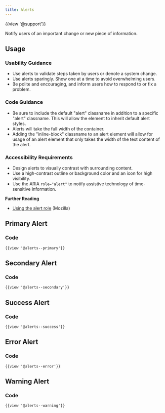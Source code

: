 ```yaml
---
title: Alerts
---
```

{{view '@support'}}

Notify users of an important change or new piece of information.

## **Usage**

### **Usability Guidance**

* Use alerts to validate steps taken by users or denote a system change.
* Use alerts sparingly. Show one at a time to avoid overwhelming users.
* Be polite and encouraging, and inform users how to respond to or fix a problem.

### **Code Guidance**

* Be sure to include the default "alert" classname in addition to a specific "alert" classname. This will allow the element to inherit default alert styles.
* Alerts will take the full width of the container.
* Adding the "inline-block" classname to an alert element will allow for usage of an alert element that only takes the width of the text content of the alert.

### **Accessibility Requirements**

* Design alerts to visually contrast with surrounding content.
* Use a high-contrast outline or background color and an icon for high visibility.
* Use the ARIA `role="alert"` to notify assistive technology of time-sensitive information.

**Further Reading**

* [Using the alert role](https://developer.mozilla.org/en-US/docs/Web/Accessibility/ARIA/ARIA_Techniques/Using_the_alert_role) (Mozilla)

## **Primary Alert**


### **Code**

```
{{view '@alerts--primary'}}
```

## **Secondary Alert**

### **Code**

```
{{view '@alerts--secondary'}}
```

## **Success Alert**

### **Code**

```
{{view '@alerts--success'}}
```

## **Error Alert**

### **Code**

```
{{view '@alerts--error'}}
```

## **Warning Alert**

### **Code**

```
{{view '@alerts--warning'}}
```

